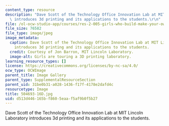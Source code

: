 ```yaml
---
content_type: resource
description: "Dave Scott of the Technology Office Innovation Lab at MIT Lincoln Laboratory\
  \ introduces 3d printing and its applications to the students.\r\n"
file: /ol-ocw-studio-app/courses/res-2-005-girls-who-build-make-your-own-wearables-workshop-spring-2015/d513d446165bf8605eaaf5af9b0f5b27_504693-16D.jpg
file_size: 76582
file_type: image/jpeg
image_metadata:
  caption: Dave Scott of the Technology Office Innovation Lab at MIT Lincoln Laboratory
    introduces 3d printing and its applications to the students.
  credit: Courtesy of Jon Barron, MIT Lincoln Laboratory.
  image-alt: Girls are touring a 3D printing laboratory.
learning_resource_types: []
license: https://creativecommons.org/licenses/by-nc-sa/4.0/
ocw_type: OCWImage
parent_title: Image Gallery
parent_type: SupplementalResourceSection
parent_uid: 31be0b31-a028-1436-f17f-4178e2dafd4c
resourcetype: Image
title: 504693-16D.jpg
uid: d513d446-165b-f860-5eaa-f5af9b0f5b27
---
```

Dave Scott of the Technology Office Innovation Lab at MIT Lincoln Laboratory introduces 3d printing and its applications to the students.
